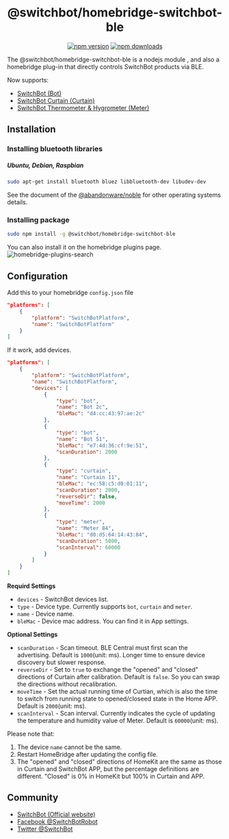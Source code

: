 <span align="center">

# @switchbot/homebridge-switchbot-ble

[![npm version](https://badgen.net/npm/v/@switchbot/homebridge-switchbot-ble)](https://www.npmjs.com/package/@switchbot/homebridge-switchbot-ble)
[![npm downloads](https://badgen.net/npm/dt/@switchbot/homebridge-switchbot-ble)](https://www.npmjs.com/package/@switchbot/homebridge-switchbot-ble)

</span>

The @switchbot/homebridge-switchbot-ble is a nodejs module , and also a homebridge plug-in that directly controls SwitchBot products via BLE.

Now supports:

- [SwitchBot (Bot)](https://www.switch-bot.com/products/switchbot-bot)
- [SwitchBot Curtain (Curtain)](https://www.switch-bot.com/products/switchbot-curtain)
- [SwitchBot Thermometer & Hygrometer (Meter)](https://www.switch-bot.com/products/switchbot-meter)

## Installation

### Installing bluetooth libraries

##### Ubuntu, Debian, Raspbian

```sh
sudo apt-get install bluetooth bluez libbluetooth-dev libudev-dev
```

See the document of the [@abandonware/noble](https://github.com/abandonware/noble#readme) for other operating systems details.

### Installing package

```sh
sudo npm install -g @switchbot/homebridge-switchbot-ble
```

You can also install it on the homebridge plugins page.
![homebridge-plugins-search](image/homebridge-plugins-search.png)

## Configuration

Add this to your homebridge `config.json` file

```json
"platforms": [
    {
        "platform": "SwitchBotPlatform",
        "name": "SwitchBotPlatform"
    }
]
```

If it work, add devices.

```json
"platforms": [
    {
        "platform": "SwitchBotPlatform",
        "name": "SwitchBotPlatform",
        "devices": [
            {
                "type": "bot",
                "name": "Bot 2c",
                "bleMac": "d4:cc:43:97:ae:2c"
            },
            {
                "type": "bot",
                "name": "Bot 51",
                "bleMac": "e7:4d:36:cf:9e:51",
                "scanDuration": 2000
            },
            {
                "type": "curtain",
                "name": "Curtain 11",
                "bleMac": "ec:58:c5:d0:01:11",
                "scanDuration": 2000,
                "reverseDir": false,
                "moveTime": 2000
            },
            {
                "type": "meter",
                "name": "Meter 84",
                "bleMac": "d0:d5:64:14:43:84",
                "scanDuration": 5000,
                "scanInterval": 60000
            }
        ]
    }
]
```

**Requird Settings**

- `devices` - SwitchBot devices list.
- `type` - Device type. Currently supports `bot`, `curtain` and `meter`.
- `name` - Device name.
- `bleMac` - Device mac address. You can find it in App settings.

**Optional Settings**

- `scanDuration` - Scan timeout. BLE Central must first scan the advertising. Default is `1000`(unit: ms). Longer time to ensure device discovery but slower response.
- `reverseDir` - Set to `true` to exchange the "opened" and "closed" directions of Curtain after calibration. Default is `false`. So you can swap the directions without recalibration.
- `moveTime` - Set the actual running time of Curtian, which is also the time to switch from running state to opened/closeed state in the Home APP. Default is `2000`(unit: ms).
- `scanInterval` - Scan interval. Currently indicates the cycle of updating the temperature and humidity value of Meter. Default is `60000`(unit: ms).

Please note that:

1. The device `name` cannot be the same.
2. Restart HomeBridge after updating the config file.
3. The "opened" and "closed" directions of HomeKit are the same as those in Curtain and SwitchBot APP, but the percentage definitions are different. "Closed" is 0% in HomeKit but 100% in Curtain and APP.

## Community

- [SwitchBot (Official website)](https://www.switch-bot.com/)
- [Facebook @SwitchBotRobot](https://www.facebook.com/SwitchBotRobot/)
- [Twitter @SwitchBot](https://twitter.com/switchbot)
